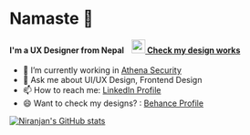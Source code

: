 # Namaste 🙏
#### I'm a UX Designer from Nepal [<img src="https://dist.neo4j.com/wp-content/uploads/20180720064210/belogo-social-posts-default.png" width="24px" height="24px" style="object-fit:contain;margin-left:10px" /> Check my design works](https://www.behance.net/niranjanadhikari)


- 🔭 I’m currently working in [Athena Security](https://www.athena-security.com/)
- 💬 Ask me about UI/UX Design, Frontend Design
- 📫 How to reach me: [LinkedIn Profile](https://www.linkedin.com/in/niranjanadhikari2053/ )
- 😄 Want to check my designs? : [Behance Profile](https://www.behance.net/niranjanadhikari)

[![Niranjan's GitHub stats](https://github-readme-stats.vercel.app/api?username=niranjanadhikari&hide=issues,contribs&?count_private=true&show_icons=true&theme=vue-dark)](https://github.com/anuraghazra/github-readme-stats)


